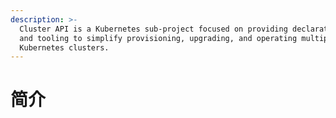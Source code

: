 ```yaml
---
description: >-
  Cluster API is a Kubernetes sub-project focused on providing declarative APIs
  and tooling to simplify provisioning, upgrading, and operating multiple
  Kubernetes clusters.
---
```


# 简介

